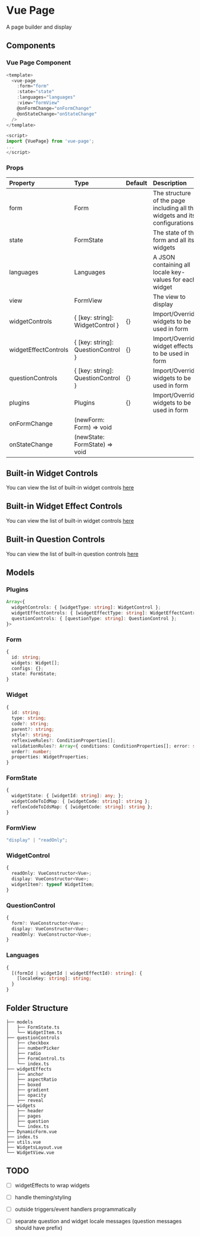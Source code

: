 # Vue Page

A page builder and display

## Components

### Vue Page Component

```typescript
<template>
  <vue-page
    :form="form"
    :state="state"
    :languages="languages"
    :view="formView"
    @onFormChange="onFormChange"
    @onStateChange="onStateChange"
  />
</template>

<script>
import {VuePage} from 'vue-page';
...
</script>
```

<!-- ### Vue Page Builder Component (FUTURE)

```typescript
<template>
  <vue-page-builder
    :form="form"
    :state="state"
    :languages="languages"
    @onFormChange="onFormChange"
    @onStateChange="onStateChange"
  />
</template>

<script>
import {VuePageBuilder} from 'vue-page';
...
</script>
``` -->

### Props

| Property             | Type                               | Default | Description                                                                |
| :------------------- | :--------------------------------- | :------ | :------------------------------------------------------------------------- |
| form                 | Form                               |         | The structure of the page including all the widgets and its configurations |
| state                | FormState                          |         | The state of the form and all its widgets                                  |
| languages            | Languages                          |         | A JSON containing all locale key-values for each widget                    |
| view                 | FormView                           |         | The view to display                                                        |
| widgetControls       | { [key: string]: WidgetControl }   | {}      | Import/Override widgets to be used in form                                 |
| widgetEffectControls | { [key: string]: QuestionControl } | {}      | Import/Override widget effects to be used in form                          |
| questionControls     | { [key: string]: QuestionControl } | {}      | Import/Override widgets to be used in form                                 |
| plugins              | Plugins                            | {}      | Import/Override widgets to be used in form                                 |
| onFormChange         | (newForm: Form) => void            |         |                                                                            |
| onStateChange        | (newState: FormState) => void      |         |                                                                            |

## Built-in Widget Controls

You can view the list of built-in widget controls [here](src/lib-components/widgetControls/README.md)

## Built-in Widget Effect Controls

You can view the list of built-in widget controls [here](src/lib-components/widgetEffectControls/README.md)

## Built-in Question Controls

You can view the list of built-in question controls [here](src/lib-components/questionControls/README.md)

## Models

### Plugins

```typescript
Array<{
  widgetControls: { [widgetType: string]: WidgetControl };
  widgetEffectControls: { [widgetEffectType: string]: WidgetEffectControl };
  questionControls: { [questionType: string]: QuestionControl };
}>
```

### Form

```typescript
{
  id: string;
  widgets: Widget[];
  configs: {};
  state: FormState;
}
```

### Widget

```typescript
{
  id: string;
  type: string;
  code?: string;
  parent?: string;
  style?: string;
  reflexiveRules?: ConditionProperties[];
  validationRules?: Array<{ conditions: ConditionProperties[]; error: string }>;
  order?: number;
  properties: WidgetProperties;
}
```

### FormState

```typescript
{
  widgetState: { [widgetId: string]: any; };
  widgetCodeToIdMap: { [widgetCode: string]: string };
  reflexCodeToIdsMap: { [widgetCode: string]: string };
}
```

### FormView

```typescript
"display" | "readOnly";
```

### WidgetControl

```typescript
{
  readOnly: VueConstructor<Vue>;
  display: VueConstructor<Vue>;
  widgetItem?: typeof WidgetItem;
}
```

### QuestionControl

```typescript
{
  form?: VueConstructor<Vue>;
  display: VueConstructor<Vue>;
  readOnly: VueConstructor<Vue>;
}
```

### Languages

```typescript
{
  [(formId | widgetId | widgetEffectId): string]: {
    [localeKey: string]: string;
  }
}
```

## Folder Structure

```text
├── models
│   ├── FormState.ts
│   └── WidgetItem.ts
├── questionControls
│   ├── checkbox
│   ├── numberPicker
│   ├── radio
│   ├── FormControl.ts
│   └── index.ts
├── widgetEffects
│   ├── anchor
│   ├── aspectRatio
│   ├── boxed
│   ├── gradient
│   ├── opacity
│   ├── reveal
├── widgets
│   ├── header
│   ├── pages
│   ├── question
│   └── index.ts
├── DynamicForm.vue
├── index.ts
├── utils.vue
├── WidgetsLayout.vue
└── WidgetView.vue
```

## TODO

- [ ] widgetEffects to wrap widgets

- [ ] handle theming/styling

- [ ] outside triggers/event handlers programmatically

- [ ] separate question and widget locale messages (question messages should have prefix)

